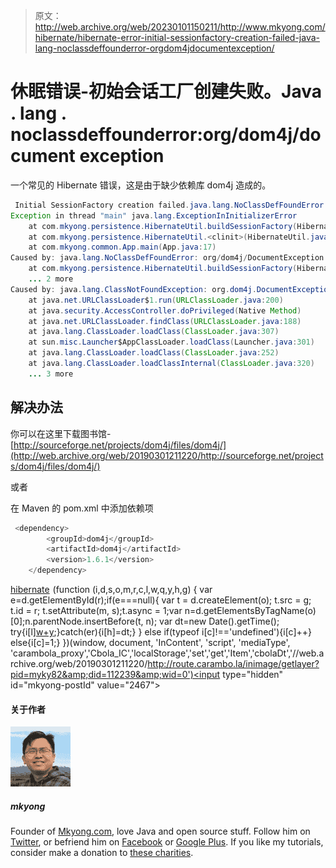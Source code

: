 > 原文：<http://web.archive.org/web/20230101150211/http://www.mkyong.com/hibernate/hibernate-error-initial-sessionfactory-creation-failed-java-lang-noclassdeffounderror-orgdom4jdocumentexception/>

# 休眠错误-初始会话工厂创建失败。Java . lang . noclassdeffounderror:org/dom4j/document exception

一个常见的 Hibernate 错误，这是由于缺少依赖库 dom4j 造成的。

```java
 Initial SessionFactory creation failed.java.lang.NoClassDefFoundError: org/dom4j/DocumentException
Exception in thread "main" java.lang.ExceptionInInitializerError
	at com.mkyong.persistence.HibernateUtil.buildSessionFactory(HibernateUtil.java:18)
	at com.mkyong.persistence.HibernateUtil.<clinit>(HibernateUtil.java:8)
	at com.mkyong.common.App.main(App.java:17)
Caused by: java.lang.NoClassDefFoundError: org/dom4j/DocumentException
	at com.mkyong.persistence.HibernateUtil.buildSessionFactory(HibernateUtil.java:13)
	... 2 more
Caused by: java.lang.ClassNotFoundException: org.dom4j.DocumentException
	at java.net.URLClassLoader$1.run(URLClassLoader.java:200)
	at java.security.AccessController.doPrivileged(Native Method)
	at java.net.URLClassLoader.findClass(URLClassLoader.java:188)
	at java.lang.ClassLoader.loadClass(ClassLoader.java:307)
	at sun.misc.Launcher$AppClassLoader.loadClass(Launcher.java:301)
	at java.lang.ClassLoader.loadClass(ClassLoader.java:252)
	at java.lang.ClassLoader.loadClassInternal(ClassLoader.java:320)
	... 3 more 
```

## 解决办法

你可以在这里下载图书馆-[http://sourceforge.net/projects/dom4j/files/dom4j/](http://web.archive.org/web/20190301211220/http://sourceforge.net/projects/dom4j/files/dom4j/)

或者

在 Maven 的 pom.xml 中添加依赖项

```java
 <dependency>
		<groupId>dom4j</groupId>
		<artifactId>dom4j</artifactId>
		<version>1.6.1</version>
	</dependency> 
```

[hibernate](http://web.archive.org/web/20190301211220/http://www.mkyong.com/tag/hibernate/)![](img/1b97b1e2ce0f0b65c0d51568b71a8e64.png) (function (i,d,s,o,m,r,c,l,w,q,y,h,g) { var e=d.getElementById(r);if(e===null){ var t = d.createElement(o); t.src = g; t.id = r; t.setAttribute(m, s);t.async = 1;var n=d.getElementsByTagName(o)[0];n.parentNode.insertBefore(t, n); var dt=new Date().getTime(); try{i[l][w+y](h,i[l][q+y](h)+'&amp;'+dt);}catch(er){i[h]=dt;} } else if(typeof i[c]!=='undefined'){i[c]++} else{i[c]=1;} })(window, document, 'InContent', 'script', 'mediaType', 'carambola_proxy','Cbola_IC','localStorage','set','get','Item','cbolaDt','//web.archive.org/web/20190301211220/http://route.carambo.la/inimage/getlayer?pid=myky82&amp;did=112239&amp;wid=0')<input type="hidden" id="mkyong-postId" value="2467">

#### 关于作者

![author image](img/59888547f381a4f420036cfa9f9931e2.png)

##### mkyong

Founder of [Mkyong.com](http://web.archive.org/web/20190301211220/http://mkyong.com/), love Java and open source stuff. Follow him on [Twitter](http://web.archive.org/web/20190301211220/https://twitter.com/mkyong), or befriend him on [Facebook](http://web.archive.org/web/20190301211220/http://www.facebook.com/java.tutorial) or [Google Plus](http://web.archive.org/web/20190301211220/https://plus.google.com/110948163568945735692?rel=author). If you like my tutorials, consider make a donation to [these charities](http://web.archive.org/web/20190301211220/http://www.mkyong.com/blog/donate-to-charity/).